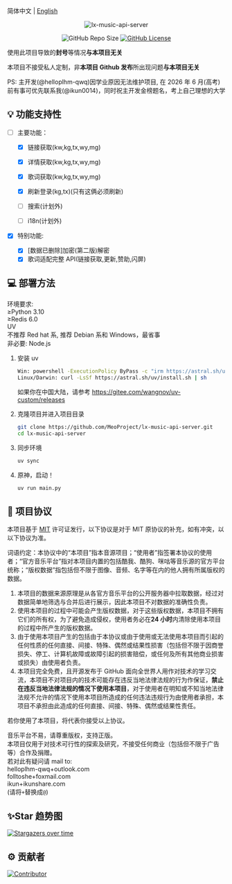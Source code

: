 简体中文 | [English](README_EN.md)

<div align="center">

![lx-music-api-server](https://socialify.git.ci/MeoProject/lx-music-api-server/image?description=1&forks=1&issues=1&logo=https%3A%2F%2Fraw.githubusercontent.com%2FMeoProject%2Flx-music-api-server%2Fmain%2Fres%2Ficon.png&owner=1&pulls=1&stargazers=1&theme=Auto)

![GitHub Repo Size](https://img.shields.io/github/repo-size/MeoProject/lx-music-api-server?style=for-the-badge)
[![GitHub License](https://img.shields.io/github/license/MeoProject/lx-music-api-server?style=for-the-badge)](https://github.com/MeoProject/lx-music-api-server/blob/main/LICENSE)

</div>

使用此项目导致的**封号**等情况**与本项目无关**

本项目不接受私人定制，非**本项目 Github 发布**所出现问题**与本项目无关**

PS: 主开发(@helloplhm-qwq)因学业原因无法维护项目, 在 2026 年 6 月(高考)前有事可优先联系我(@ikun0014)，同时祝主开发金榜题名，考上自己理想的大学

## 💡 功能支持性

- [ ] 主要功能：

  - [x] 链接获取(kw,kg,tx,wy,mg)
  - [x] 详情获取(kw,kg,tx,wy,mg)
  - [x] 歌词获取(kw,kg,tx,wy,mg)
  - [x] 刷新登录(kg,tx)(只有这俩必须刷新)

  - [ ] 搜索(计划外)
  - [ ] i18n(计划外)

- [x] 特别功能:
  - [x] [数据已删除]加密(第二版)解密
  - [x] 歌词适配完整 API(链接获取,更新,赞助,闪屏)

## 💻 部署方法

环境要求:  
≥Python 3.10  
≥Redis 6.0  
UV  
不推荐 Red hat 系, 推荐 Debian 系和 Windows，最省事  
非必要: Node.js

1. 安装 uv

   ```bash
   Win: powershell -ExecutionPolicy ByPass -c "irm https://astral.sh/uv/install.ps1 | iex"
   Linux/Darwin: curl -LsSf https://astral.sh/uv/install.sh | sh
   ```

   如果你在中国大陆，请参考 https://gitee.com/wangnov/uv-custom/releases

2. 克隆项目并进入项目目录

   ```bash
   git clone https://github.com/MeoProject/lx-music-api-server.git
   cd lx-music-api-server
   ```

3. 同步环境

   ```bash
   uv sync
   ```

4. 原神，启动！

   ```bash
   uv run main.py
   ```

## 📄 项目协议

本项目基于 [MIT](https://github.com/MeoProject/lx-music-api-server/blob/main/LICENSE) 许可证发行，以下协议是对于 MIT 原协议的补充，如有冲突，以以下协议为准。

词语约定：本协议中的“本项目”指本音源项目；“使用者”指签署本协议的使用者；“官方音乐平台”指对本项目内置的包括酷我、酷狗、咪咕等音乐源的官方平台统称；“版权数据”指包括但不限于图像、音频、名字等在内的他人拥有所属版权的数据。

1. 本项目的数据来源原理是从各官方音乐平台的公开服务器中拉取数据，经过对数据简单地筛选与合并后进行展示，因此本项目不对数据的准确性负责。
2. 使用本项目的过程中可能会产生版权数据，对于这些版权数据，本项目不拥有它们的所有权，为了避免造成侵权，使用者务必在**24 小时**内清除使用本项目的过程中所产生的版权数据。
3. 由于使用本项目产生的包括由于本协议或由于使用或无法使用本项目而引起的任何性质的任何直接、间接、特殊、偶然或结果性损害（包括但不限于因商誉损失、停工、计算机故障或故障引起的损害赔偿，或任何及所有其他商业损害或损失）由使用者负责。
4. 本项目完全免费，且开源发布于 GitHub 面向全世界人用作对技术的学习交流，本项目不对项目内的技术可能存在违反当地法律法规的行为作保证，**禁止在违反当地法律法规的情况下使用本项目**，对于使用者在明知或不知当地法律法规不允许的情况下使用本项目所造成的任何违法违规行为由使用者承担，本项目不承担由此造成的任何直接、间接、特殊、偶然或结果性责任。

若你使用了本项目，将代表你接受以上协议。

音乐平台不易，请尊重版权，支持正版。  
本项目仅用于对技术可行性的探索及研究，不接受任何商业（包括但不限于广告等）合作及捐赠。  
若对此有疑问请 mail to:  
helloplhm-qwq+outlook.com  
folltoshe+foxmail.com  
ikun+ikunshare.com  
(请将`+`替换成`@`)

## ✨Star 趋势图

[![Stargazers over time](https://starchart.cc/MeoProject/lx-music-api-server.svg)](https://starchart.cc/MeoProject/lx-music-api-server)

## ⚙️ 贡献者

[![Contributor](https://contrib.rocks/image?repo=MeoProject/lx-music-api-server)](https://github.com/MeoProject/lx-music-api-server/graphs/contributors)

